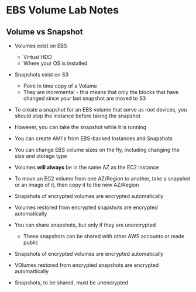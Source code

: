 # EBS Volume Lab Notes

## Volume vs Snapshot
- Volumes exist on EBS
	- Virtual HDD
	- Where your OS is installed
- Snapshots exist on S3
	- Point in time copy of a Volume
	- They are incremental - this means that only the blocks that have changed since your last snapshot are moved to S3

- To create a snapshot for an EBS volume that serve as root devices, you should stop the instance before taking the snapshot
- However, you can take the snapshot while it is running
- You can create AMI's from EBS-backed Instances and Snapshots
- You can change EBS volume sizes on the fly, including changing the size and storage type
- Volumes **will always** be in the same AZ as the EC2 instance
- To move an EC2 volume from one AZ/Region to another, take a snapshot or an image of it, then copy it to the new AZ/Region

- Snapshots of encrypted volumes are encrypted automatically
- Volumes restored from encrypted snapshots are encrypted automatically
- You can share snapshots, but only if they are unencrypted
	- These snapshots can be shared with other AWS accounts or made public


- Snapshots of encrypted volumes are encrypted automatically
- VOlumes restored from encrypted snapshots are encrypted automattically
- Snapshots, to be shared, must be unencrypted